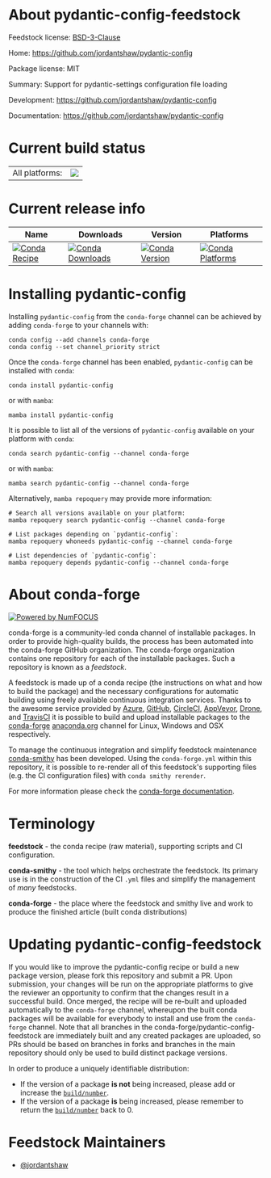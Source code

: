 About pydantic-config-feedstock
===============================

Feedstock license: [BSD-3-Clause](https://github.com/conda-forge/pydantic-config-feedstock/blob/main/LICENSE.txt)

Home: https://github.com/jordantshaw/pydantic-config

Package license: MIT

Summary: Support for pydantic-settings configuration file loading

Development: https://github.com/jordantshaw/pydantic-config

Documentation: https://github.com/jordantshaw/pydantic-config

Current build status
====================


<table><tr><td>All platforms:</td>
    <td>
      <a href="https://dev.azure.com/conda-forge/feedstock-builds/_build/latest?definitionId=19831&branchName=main">
        <img src="https://dev.azure.com/conda-forge/feedstock-builds/_apis/build/status/pydantic-config-feedstock?branchName=main">
      </a>
    </td>
  </tr>
</table>

Current release info
====================

| Name | Downloads | Version | Platforms |
| --- | --- | --- | --- |
| [![Conda Recipe](https://img.shields.io/badge/recipe-pydantic--config-green.svg)](https://anaconda.org/conda-forge/pydantic-config) | [![Conda Downloads](https://img.shields.io/conda/dn/conda-forge/pydantic-config.svg)](https://anaconda.org/conda-forge/pydantic-config) | [![Conda Version](https://img.shields.io/conda/vn/conda-forge/pydantic-config.svg)](https://anaconda.org/conda-forge/pydantic-config) | [![Conda Platforms](https://img.shields.io/conda/pn/conda-forge/pydantic-config.svg)](https://anaconda.org/conda-forge/pydantic-config) |

Installing pydantic-config
==========================

Installing `pydantic-config` from the `conda-forge` channel can be achieved by adding `conda-forge` to your channels with:

```
conda config --add channels conda-forge
conda config --set channel_priority strict
```

Once the `conda-forge` channel has been enabled, `pydantic-config` can be installed with `conda`:

```
conda install pydantic-config
```

or with `mamba`:

```
mamba install pydantic-config
```

It is possible to list all of the versions of `pydantic-config` available on your platform with `conda`:

```
conda search pydantic-config --channel conda-forge
```

or with `mamba`:

```
mamba search pydantic-config --channel conda-forge
```

Alternatively, `mamba repoquery` may provide more information:

```
# Search all versions available on your platform:
mamba repoquery search pydantic-config --channel conda-forge

# List packages depending on `pydantic-config`:
mamba repoquery whoneeds pydantic-config --channel conda-forge

# List dependencies of `pydantic-config`:
mamba repoquery depends pydantic-config --channel conda-forge
```


About conda-forge
=================

[![Powered by
NumFOCUS](https://img.shields.io/badge/powered%20by-NumFOCUS-orange.svg?style=flat&colorA=E1523D&colorB=007D8A)](https://numfocus.org)

conda-forge is a community-led conda channel of installable packages.
In order to provide high-quality builds, the process has been automated into the
conda-forge GitHub organization. The conda-forge organization contains one repository
for each of the installable packages. Such a repository is known as a *feedstock*.

A feedstock is made up of a conda recipe (the instructions on what and how to build
the package) and the necessary configurations for automatic building using freely
available continuous integration services. Thanks to the awesome service provided by
[Azure](https://azure.microsoft.com/en-us/services/devops/), [GitHub](https://github.com/),
[CircleCI](https://circleci.com/), [AppVeyor](https://www.appveyor.com/),
[Drone](https://cloud.drone.io/welcome), and [TravisCI](https://travis-ci.com/)
it is possible to build and upload installable packages to the
[conda-forge](https://anaconda.org/conda-forge) [anaconda.org](https://anaconda.org/)
channel for Linux, Windows and OSX respectively.

To manage the continuous integration and simplify feedstock maintenance
[conda-smithy](https://github.com/conda-forge/conda-smithy) has been developed.
Using the ``conda-forge.yml`` within this repository, it is possible to re-render all of
this feedstock's supporting files (e.g. the CI configuration files) with ``conda smithy rerender``.

For more information please check the [conda-forge documentation](https://conda-forge.org/docs/).

Terminology
===========

**feedstock** - the conda recipe (raw material), supporting scripts and CI configuration.

**conda-smithy** - the tool which helps orchestrate the feedstock.
                   Its primary use is in the construction of the CI ``.yml`` files
                   and simplify the management of *many* feedstocks.

**conda-forge** - the place where the feedstock and smithy live and work to
                  produce the finished article (built conda distributions)


Updating pydantic-config-feedstock
==================================

If you would like to improve the pydantic-config recipe or build a new
package version, please fork this repository and submit a PR. Upon submission,
your changes will be run on the appropriate platforms to give the reviewer an
opportunity to confirm that the changes result in a successful build. Once
merged, the recipe will be re-built and uploaded automatically to the
`conda-forge` channel, whereupon the built conda packages will be available for
everybody to install and use from the `conda-forge` channel.
Note that all branches in the conda-forge/pydantic-config-feedstock are
immediately built and any created packages are uploaded, so PRs should be based
on branches in forks and branches in the main repository should only be used to
build distinct package versions.

In order to produce a uniquely identifiable distribution:
 * If the version of a package **is not** being increased, please add or increase
   the [``build/number``](https://docs.conda.io/projects/conda-build/en/latest/resources/define-metadata.html#build-number-and-string).
 * If the version of a package **is** being increased, please remember to return
   the [``build/number``](https://docs.conda.io/projects/conda-build/en/latest/resources/define-metadata.html#build-number-and-string)
   back to 0.

Feedstock Maintainers
=====================

* [@jordantshaw](https://github.com/jordantshaw/)

